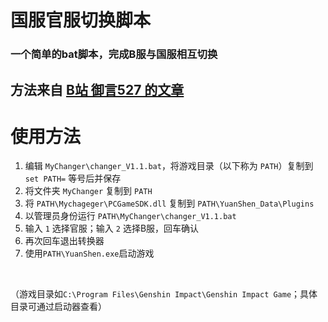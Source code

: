 # 国服官服切换脚本
### 一个简单的bat脚本，完成B服与国服相互切换

## 方法来自 [B站 御言527 的文章](https://www.bilibili.com/read/cv22161567/?spm_id_from=333.999.collection.opus.click)

# 使用方法
1. 编辑 `MyChanger\changer_V1.1.bat`，将游戏目录（以下称为 `PATH`）复制到 `set PATH=` 等号后并保存
2. 将文件夹 `MyChanger` 复制到 `PATH`
3. 将 `PATH\Mychageger\PCGameSDK.dll` 复制到 `PATH\YuanShen_Data\Plugins`
4. 以管理员身份运行 `PATH\MyChanger\changer_V1.1.bat`
5. 输入 `1` 选择官服；输入 `2` 选择B服，回车确认
6. 再次回车退出转换器
7. 使用`PATH\YuanShen.exe`启动游戏
<br>

（游戏目录如`C:\Program Files\Genshin Impact\Genshin Impact Game`；具体目录可通过启动器查看）<br>
